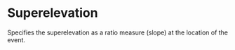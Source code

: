 Superelevation
==============

Specifies the superelevation as a ratio measure (slope) at the location of the event.
